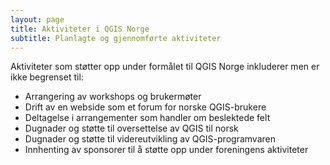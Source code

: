 ```yaml
---
layout: page
title: Aktiviteter i QGIS Norge
subtitle: Planlagte og gjennomførte aktiviteter
---
```


Aktiviteter som støtter opp under formålet til QGIS Norge inkluderer men er ikke begrenset til:
- Arrangering av workshops og brukermøter
- Drift av en webside som et forum for norske QGIS-brukere
- Deltagelse i arrangementer som handler om beslektede felt
- Dugnader og støtte til oversettelse av QGIS til norsk
- Dugnader og støtte til videreutvikling av QGIS-programvaren
- Innhenting av sponsorer til å støtte opp under foreningens aktiviteter
